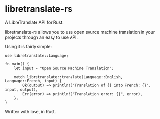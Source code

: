 # libretranslate-rs
A LibreTranslate API for Rust.

libretranslate-rs allows you to use open source machine translation in your projects through an easy to use API.

Using it is fairly simple:
```
use libretranslate::Language;

fn main() {
    let input = "Open Source Machine Translation";

    match libretranslate::translate(Language::English, Language::French, input) {
        Ok(output) => println!("Translation of {} into French: {}", input, output),
        Err(error) => println!("Translation error: {}", error),
    };
}
```

Written with love, in Rust.
